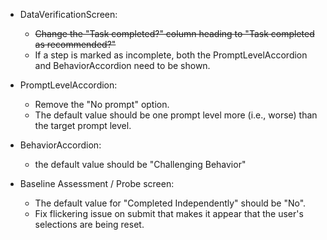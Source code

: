 * DataVerificationScreen:
    * ~~Change the "Task completed?" column heading to "Task completed as recommended?"~~
    * If a step is marked as incomplete, both the PromptLevelAccordion and BehaviorAccordion need to be shown.

* PromptLevelAccordion:
    * Remove the "No prompt" option.
    * The default value should be one prompt level more (i.e., worse) than the target prompt level.

* BehaviorAccordion:
    *  the default value should be "Challenging Behavior"

* Baseline Assessment / Probe screen:
    * The default value for "Completed Independently" should be "No".
    * Fix flickering issue on submit that makes it appear that the user's selections are being reset.
